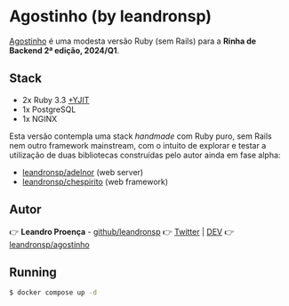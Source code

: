 # Agostinho (by leandronsp)

[Agostinho](https://github.com/leandronsp/agostinho) é uma modesta versão Ruby (sem Rails) para a **Rinha de Backend 2ª edição, 2024/Q1**. 

## Stack

* 2x Ruby 3.3 [+YJIT](https://shopify.engineering/ruby-yjit-is-production-ready)
* 1x PostgreSQL
* 1x NGINX

Esta versão contempla uma stack _handmade_ com Ruby puro, sem Rails nem outro framework mainstream, com o intuito de explorar e testar a utilização de duas bibliotecas construídas pelo autor ainda em fase alpha:

* [leandronsp/adelnor](https://github.com/leandronsp/adelnor) (web server)
* [leandronsp/chespirito](https://github.com/leandronsp/chespirito) (web framework)

## Autor

👉 **Leandro Proença** - [github/leandronsp](https://github.com/leandronsp)
👉 [Twitter](https://twitter.com/leandronsp) | [DEV](https://dev.to/leandronsp)
👉 [leandronsp/agostinho](https://github.com/leandronsp/agostinho)

## Running

```bash
$ docker compose up -d
```
